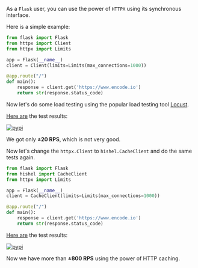 As a `Flask` user, you can use the power of `HTTPX` using its synchronous interface.

Here is a simple example:

``` python
from flask import Flask
from httpx import Client
from httpx import Limits

app = Flask(__name__)
client = Client(limits=Limits(max_connections=1000))

@app.route("/")
def main():
    response = client.get('https://www.encode.io')
    return str(response.status_code)
```

Now let's do some load testing using the popular load testing tool [Locust](https://locust.io/).

[Here are](https://raw.githubusercontent.com/karpetrosyan/hishel/master/docs/static/flask_without_cache.png) the test results:

<a href="https://raw.githubusercontent.com/karpetrosyan/hishel/master/docs/static/flask_without_cache.png">
    <img src="https://raw.githubusercontent.com/karpetrosyan/hishel/master/docs/static/flask_without_cache.png" alt="pypi">
</a>

We got only **±20 RPS**, which is not very good.

Now let's change the `httpx.Client` to `hishel.CacheClient` and do the same tests again.

``` python hl_lines="2 6"
from flask import Flask
from hishel import CacheClient
from httpx import Limits

app = Flask(__name__)
client = CacheClient(limits=Limits(max_connections=1000))

@app.route("/")
def main():
    response = client.get('https://www.encode.io')
    return str(response.status_code)
```

[Here are](https://raw.githubusercontent.com/karpetrosyan/hishel/master/docs/static/flask_with_cache.png) the test results:

<a href="https://raw.githubusercontent.com/karpetrosyan/hishel/master/docs/static/flask_with_cache.png">
    <img src="https://raw.githubusercontent.com/karpetrosyan/hishel/master/docs/static/flask_with_cache.png" alt="pypi">
</a>

Now we have more than **±800 RPS** using the power of HTTP caching.